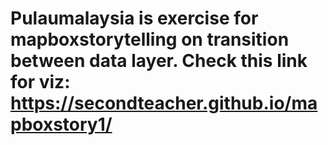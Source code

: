# Pulaumalaysia is exercise for mapboxstorytelling on transition between data layer. Check this link for viz: https://secondteacher.github.io/mapboxstory1/
